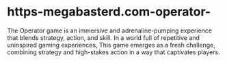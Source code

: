 # https-megabasterd.com-operator-
The Operator game is an immersive and adrenaline-pumping experience that blends strategy, action, and skill. In a world full of repetitive and uninspired gaming experiences, This game emerges as a fresh challenge, combining strategy and high-stakes action in a way that captivates players.
